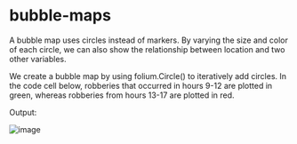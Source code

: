 # bubble-maps

A bubble map uses circles instead of markers. By varying the size and color of each circle, we can also show the relationship between location and two other variables.

We create a bubble map by using folium.Circle() to iteratively add circles. In the code cell below, robberies that occurred in hours 9-12 are plotted in green, whereas robberies from hours 13-17 are plotted in red.

Output:

![image](https://user-images.githubusercontent.com/118595650/202857037-c0e06e6d-5729-4160-85a4-12340984087e.png)
